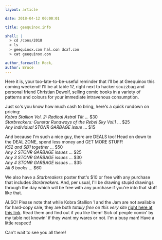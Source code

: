 ```yaml
---
layout: article

date: 2018-04-12 00:00:01

title: geequinox.info

shell: |
  > cd /cons/2018
  > ls
  > geequinox.con hal.con dcaf.con
  > cat geequinox.con

author_farewell: Rock,
author: Bruce
---
```


Here it is, your too-late-to-be-useful reminder that I'll be at Geequinox this coming weekend! I'll be at table 17, right next to hacker scuzzbag and personal friend Christian Dewolf, selling comic books in a variety of patterns and colours for your immediate intravenous consumption.

Just so's you know how much cash to bring, here's a quick rundown on pricing:  
_Kobra Stallion Vol. 2: Radical Astral Tilt_ ... $30  
_Starbreakers: Gunstar Runaways of the Rebel Sky Vol.1_ ... $25  
_Any individual STONR GARBAGE issue_ ... $15  

And because I'm such a nice guy, there are DEALS too! Head on down to the DEAL ZONE, spend less money and GET MORE STUFF!  
_KS2 and SB1 together_ ... $50  
_Any 2 STONR GARBAGE issues_ ... $25  
_Any 3 STONR GARBAGE issues_ ... $30  
_Any 4 STONR GARBAGE issues_ ... $35  
_All 6 books_ ... $60  

We also have a _Starbreakers_ poster that's $10 or free with any purchase that includes _Starbreakers_. And, per usual, I'll be drawing stupid drawings through the day which will be free with any purchase if you're into that stuff like that. 

ALSO! Please note that while Kobra Stallion 1 and the Jam are not available for hard-copy sale, they are both _totally free_ on _this very site_ [right here at this link](https://flyknifecomics.com/librarium/). Read them and find out if you like them! Sick of people comin' by my table not knowin' if they want my wares or not. I'm a busy man! Have a little respect!

Can't wait to see you all there! 
